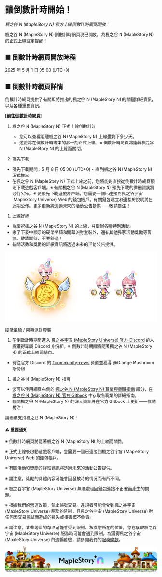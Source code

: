 # 讓倒數計時開始！
*楓之谷 N (MapleStory N) 官方上線倒數計時網頁開放！*

楓之谷 N (MapleStory N) 倒數計時網頁現已開放，為楓之谷 N (MapleStory N) 的正式上線設定提醒！

## ■ 倒數計時網頁開放時程

2025 年 5 月 1 日 05:00 (UTC+0)

## ■ 倒數計時網頁詳情

倒數計時網頁提供了有關即將推出的楓之谷 N (MapleStory N) 的關鍵詳細資訊，以及各種重要資訊。

[**\[前往倒數計時網頁\]**](https://msu.io/maplestoryn/launch-countdown)

1.  楓之谷 N (MapleStory N) 正式上線倒數計時
    *   您可以查看距離楓之谷 N (MapleStory N) 上線還剩下多少天。
    *   遊戲將在倒數計時結束的那一刻正式上線。※ 倒數計時網頁將隨著楓之谷 N (MapleStory N) 的上線而關閉。

1.  預先下載
*   預先下載期間：5 月 8 日 05:00 (UTC+0) ~ 直到楓之谷 N (MapleStory N) 正式推出
*   在楓之谷 N (MapleStory N) 正式上線之前，您將能夠直接從倒數計時網頁預先下載遊戲客戶端。※ 有關楓之谷 N (MapleStory N) 預先下載的詳細資訊將另行公佈。※ 要預先下載遊戲客戶端，您需要一個已連接到楓之谷宇宙 (MapleStory Universe) Web 的錢包帳戶。有關錢包建立和連接的說明將在近期公佈。更多更新將透過未來的活動公告提供——敬請關注！

1.  上線好禮
*   為慶祝楓之谷 N (MapleStory N) 的上線，將舉辦各種特別活動。
*   除了下表中顯示的硬幣坐騎和開幕派對套裝外，還有其他獨家活動獎勵等著您。敬請期待，不要錯過！
*   有關活動和獎勵的詳細資訊將透過未來的活動公告提供。

![](images/announcement/image_1747236243359_938.png)

硬幣坐騎 / 開幕派對套裝

1.  在倒數計時期間進入 [楓之谷宇宙 (MapleStory Universe) 官方 Discord](https://discord.gg/maplestoryuniverse) 的人將獲得專屬 Discord 身份組。※ 倒數計時期間將隨著楓之谷 N (MapleStory N) 的正式上線而結束。
*   前往官方 Discord 的 [#community-news](https://discordapp.com/channels/975999406941822996/1361214518620979361) 頻道並獲得 @Orange Mushroom 身份組

1.  楓之谷 N (MapleStory N) 指南
*   您可以使用網頁右側的 [楓之谷 N (MapleStory N) 職業與轉職指南](https://docs.maplestoryn.io/msn-101/classes-and-jobs) 部分，在 [楓之谷 N (MapleStory N) 官方 Gitbook](https://docs.maplestoryn.io/) 中存取各職業的詳細指南。
*   有關楓之谷 N (MapleStory N) 的深入資訊將在官方 Gitbook 上更新——敬請關注！

請繼續支持楓之谷 N (MapleStory N)！

#### ⚠️ 重要通知

※ 倒數計時網頁將隨著楓之谷 N (MapleStory N) 的上線而關閉。

※ 正式上線後啟動遊戲客戶端，您需要一個已連接到楓之谷宇宙 (MapleStory Universe) Web 的錢包帳戶。

※ 有關活動和獎勵的詳細資訊將透過未來的活動公告提供。

※ 請注意，獎勵的具體內容可能會因發放時的情況而有所不同。

※ 楓之谷宇宙 (MapleStory Universe) 無法處理因錢包連接不正確而產生的問題。

※ 根據我們的營運政策，禁止帳號交易。違規者可能會受到楓之谷宇宙 (MapleStory Universe) 服務的限制，且楓之谷宇宙 (MapleStory Universe) 對任何因交易嘗試而造成的損失或損害概不負責。

※ 請注意，某些地區的存取可能會受到限制。根據您所在的位置，您在存取楓之谷宇宙 (MapleStory Universe) 服務時可能會遇到限制。為獲得楓之谷宇宙 (MapleStory Universe) 的流暢體驗，請參閱我們的[服務條款](https://msu.io/policy/terms)。

![](images/announcement/image_1747236243359_752.png)